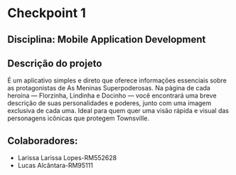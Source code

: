 # Checkpoint 1
## Disciplina: Mobile Application Development

## Descrição do projeto
É um aplicativo simples e direto que oferece informações essenciais sobre as protagonistas de As Meninas Superpoderosas.
Na página de cada heroína — Florzinha, Lindinha e Docinho — você encontrará uma breve descrição de suas personalidades 
e poderes, junto com uma imagem exclusiva de cada uma. Ideal para quem quer uma visão rápida e visual das personagens 
icônicas que protegem Townsville.

## Colaboradores:
- Larissa Larissa Lopes-RM552628
- Lucas Alcântara-RM95111
